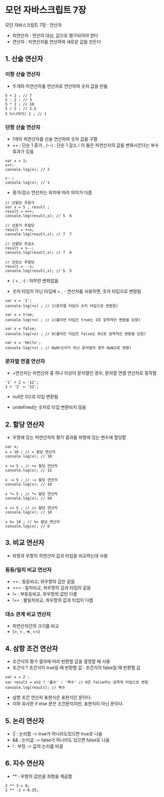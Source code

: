# 모던 자바스크립트 7장
모던 자바스크립트 7장 : 연산자
- 피연산자 : 연산의 대상, 값으로 평가되어야 한다
- 연산자 : 피연산자를 연산하여 새로운 값을 만든다

## 1. 산술 연산자

### 이항 산술 연산자
- 두개의 피연산자를 연산자로 연산하여 숫자 값을 만듦
```
5 + 2 ; // 7
5 - 2 ; // 3
5 * 2 ; // 10
5 / 2 ; // 2.5
5 %(나머지) 2 ; // 1
```

### 단항 산술 연산자
- 1개의 피연산자를 산술 연산하여 숫자 값을 구함
- ++ : 단순 1 증가 , (--) : 단순 1 감소 / 이 둘은 피연산자의 값을 변화시킨다는 부수효과가 있음
```
var x = 1;
x++;
console.log(x); // 2

x--;
console.log(x); // 1
```

- 증가/감소 연산자는 위치에 따라 의미가 다름
```
// 선할당 후증가
var x = 5 , result ;
result = x++;
console.log(result,x); // 5  6

// 선증가 후할당
result = ++x;
console.log(result,x); // 7  7

// 선할당 후감소
result = x--;
console.log(result,x); // 7  6

// 선감소 후할당
result = --x;
console.log(result,x); // 5  5
```

- ( + , -) : 아무런 변화없음

- 숫자 타입이 아닌 타입에 + , - 연산자를 사용하면, 숫자 타입으로 변환됨
```
var x = '1';
console.log(+x) ; // 1(문자열 타입이 숫자 타입으로 변환함)

var x = true;
console.log(+x) ; // 1(불리언 타입인 true는 1로 암묵적인 변환을 당함)

var x = false;
console.log(+x) ; // 0(불리언 타입인 false는 0으로 암묵적인 변환을 당함)

var x = 'Hello';
console.log(+x) ; // NaN(숫자가 아닌 문자열의 경우 NaN으로 변환)
```

### 문자열 연결 연산자
- +연산자는 피연산자 중 하나 이상이 문자열인 경우, 문자열 연결 연산자로 동작함
```
'1' + 2 = '12';
1 + '2' = '12';
```

- null은 0으로 타입 변환됨

- undefined는 숫자로 타입 변환되지 않음

## 2. 할당 연산자
- 우항에 있는 피연산자의 평가 결과를 좌항에 있는 변수에 할당함
```
var x;
x = 10 ; // = 할당 연산자
console.log(x); // 10 

x += 5 ; // += 할당 연산자
console.log(x); // 15

x -= 5 ; // -= 할당 연산자
console.log(x); // 10  

x *= 5 ; // *= 할당 연산자
console.log(x); // 50

x /= 5 ; // /= 할당 연산자
console.log(x); // 10

x %= 10 ; // %= 할당 연산자
console.log(x); // 0
``` 

## 3. 비교 연산자
- 좌항과 우항의 피연산자 값과 타입을 비교하는데 사용

### 동등/일치 비교 연산자
- == : 동등비교, 좌우항의 값만 같음
- === : 일치비교, 좌우항의 값과 타입이 같음
- != : 부동등비교, 좌우항의 값만 다름
- !== : 불일치비교, 좌우항의 값과 타입이 다름 

### 대소 관계 비교 연산자
- 피연산자간의 크기를 비교
- (>, < , =>, =<)

## 4. 삼항 조건 연산자
- 조건식의 평가 결과에 따라 반환할 값을 결정할 때 사용
- 조건식 ? 조건식이 true일 때 반환할 값 : 조건식이 false일 때 반환할 값
```
var x = 2 ;
var result = x%2 ? '홀수' : '짝수' // 0은 false라는 암묵적 타입으로 변함
console.log(result); // 짝수
```

- 삼항 조건 연산자 표현식은 표현식인 문이다.
- 이와 유사한 if else 문은 조건문이지만, 표현식이 아닌 문이다.

## 5. 논리 연산자
- || : 논리합 -> true가 하나라도있으면 true로 나옴
- && : 논리곱 -> false가 하나라도 있으면 false로 나옴
- ! : 부정 -> 값의 논리를 바꿈

## 6. 지수 연산자
- ** : 우항의 값만큼 좌항을 제곱함
```
2 ** 3 = 8;
2 ** -2 = 0.25;
```
 


